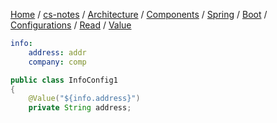 [Home](https://mengxianbin.github.io) /
[cs-notes](https://mengxianbin.github.io/cs-notes/site) /
[Architecture](https://mengxianbin.github.io/cs-notes/site/Architecture) /
[Components](https://mengxianbin.github.io/cs-notes/site/Architecture/Components) /
[Spring](https://mengxianbin.github.io/cs-notes/site/Architecture/Components/Spring) /
[Boot](https://mengxianbin.github.io/cs-notes/site/Architecture/Components/Spring/Boot) /
[Configurations](https://mengxianbin.github.io/cs-notes/site/Architecture/Components/Spring/Boot/Configurations) /
[Read](https://mengxianbin.github.io/cs-notes/site/Architecture/Components/Spring/Boot/Configurations/Read) /
[Value](https://mengxianbin.github.io/cs-notes/site/Architecture/Components/Spring/Boot/Configurations/Read/Value)

```yml
info:
    address: addr
    company: comp
```

```java
public class InfoConfig1
{
    @Value("${info.address}")    
    private String address;
```
